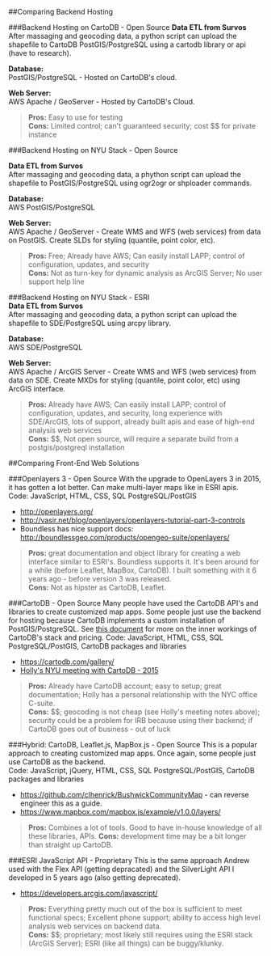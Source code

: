 ##Comparing Backend Hosting

###Backend Hosting on CartoDB - Open Source
**Data ETL from Survos**  
After massaging and geocoding data, a python script can upload the shapefile to CartoDB PostGIS/PostgreSQL using a cartodb library or api (have to research).  

**Database:**  
PostGIS/PostgreSQL - Hosted on CartoDB's cloud. 

**Web Server:**  
AWS Apache / GeoServer - Hosted by CartoDB's Cloud.

  > **Pros:** Easy to use for testing  
**Cons:** Limited control; can't guaranteed security; cost $$ for private instance  

###Backend Hosting on NYU Stack - Open Source

**Data ETL from Survos**  
After massaging and geocoding data, a phython script can upload the shapefile to PostGIS/PostgreSQL using ogr2ogr or shploader commands.

**Database:**  
AWS PostGIS/PostgreSQL

**Web Server:**  
AWS Apache / GeoServer - Create WMS and WFS (web services) from data on PostGIS. Create SLDs for styling (quantile, point color, etc).

  > **Pros:** Free; Already have AWS; Can easily install LAPP; control of configuration, updates, and security  
**Cons:** Not as turn-key for dynamic analysis as ArcGIS Server; No user support help line  

###Backend Hosting on NYU Stack - ESRI  
**Data ETL from Survos**  
After massaging and geocoding data, a python script can upload the shapefile to SDE/PostgreSQL using arcpy library.

**Database:**  
AWS SDE/PostgreSQL  

**Web Server:**  
AWS Apache / ArcGIS Server - Create WMS and WFS (web services) from data on SDE. Create MXDs for styling (quantile, point color, etc) using ArcGIS interface.  

  > **Pros:**  Already have AWS; Can easily install LAPP; control of configuration, updates, and security, long experience with SDE/ArcGIS, lots of support, already built apis and ease of high-end analysis web services  
**Cons:** $$, Not open source, will require a separate build from a postgis/postgreql installation 

##Comparing Front-End Web Solutions

###Openlayers 3 - Open Source
With the upgrade to OpenLayers 3 in 2015, it has gotten a lot better. Can make multi-layer maps like in ESRI apis.  
Code: JavaScript, HTML, CSS, SQL PostgreSQL/PostGIS  
  * http://openlayers.org/
  * http://vasir.net/blog/openlayers/openlayers-tutorial-part-3-controls
  * Boundless has nice support docs: http://boundlessgeo.com/products/opengeo-suite/openlayers/
  
> **Pros:** great documentation and object library for creating a web interface similar to ESRI's. Boundless supports it. It's been around for a while (before Leaflet, MapBox, CartoDB). I built something with it 6 years ago - before version 3 was released.  
**Cons:** Not as hipster as CartoDB, Leaflet.  

###CartoDB - Open Source
Many people have used the CartoDB API's and libraries to create customized map apps.  Some people just use the backend for hosting because CartoDB implements a custom installation of PostGIS/PostgreSQL. See [this document](https://docs.google.com/document/d/1tutKhzrmon9YpGqIDH3vDPJnXDVPt5wG7SDSPXp9Ux4/edit#heading=h.48x7bb2w3y2o) for more on the inner workings of CartoDB's stack and pricing. 
Code: JavaScript, HTML, CSS, SQL PostgreSQL/PostGIS, CartoDB packages and libraries   
  * https://cartodb.com/gallery/
  * [Holly's NYU meeting with CartoDB - 2015](https://docs.google.com/document/d/1tutKhzrmon9YpGqIDH3vDPJnXDVPt5wG7SDSPXp9Ux4/edit#heading=h.48x7bb2w3y2o)

  > **Pros:**  Already have CartoDB account; easy to setup; great documentation; Holly has a personal relationship with the NYC office C-suite.  
**Cons:** $$; geocoding is not cheap (see Holly's meeting notes above); security could be a problem for IRB because using their backend; if CartoDB goes out of business - out of luck 

###Hybrid: CartoDB, Leaflet.js, MapBox.js - Open Source
This is a popular approach to creating customized map apps.  Once again, some people just use CartoDB as the backend.  
Code: JavaScript, jQuery, HTML, CSS, SQL PostgreSQL/PostGIS, CartoDB packages and libraries   
  * https://github.com/clhenrick/BushwickCommunityMap - can reverse engineer this as a guide.
  * https://www.mapbox.com/mapbox.js/example/v1.0.0/layers/

  > **Pros:**  Combines a lot of tools.  Good to have in-house knowledge of all these libraries, APIs. 
**Cons:** development time may be a bit longer than straight up CartoDB. 

###ESRI JavaScript API - Proprietary
This is the same approach Andrew used with the Flex API (getting depracated) and the SilverLight API I developed in 5 years ago (also getting deprecated).     
  * https://developers.arcgis.com/javascript/

  > **Pros:**  Everything pretty much out of the box is sufficient to meet functional specs; Excellent phone support; ability to access high level analysis web services on backend data.  
**Cons:** $$; proprietary; most likely still requires using the ESRI stack (ArcGIS Server); ESRI (like all things) can be buggy/klunky. 

